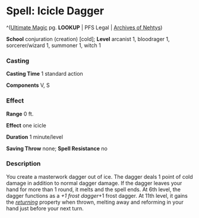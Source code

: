 # Spell: Icicle Dagger

^([Ultimate Magic][ss-icicle-dagger] pg. **LOOKUP** | PFS Legal | [Archives of Nehtys][sn-icicle-dagger])

**School** conjuration (creation) [cold]; **Level** arcanist 1, bloodrager 1, sorcerer/wizard 1, summoner 1, witch 1

### Casting

**Casting Time** 1 standard action  

**Components** V, S

### Effect

**Range** 0 ft.  

**Effect** one icicle  

**Duration** 1 minute/level  

**Saving Throw** none; **Spell Resistance** no

### Description

You create a masterwork dagger out of ice. The dagger deals 1 point of cold damage in addition to normal dagger damage. If the dagger leaves your hand for more than 1 round, it melts and the spell ends. At 6th level, the dagger functions as a _+1 frost dagger_+1 frost dagger. At 11th level, it gains the _[returning]_ property when thrown, melting away and reforming in your hand just before your next turn.

[ss-icicle-dagger]: http://paizo.com/pathfinderRPG/v57
[sn-icicle-dagger]: http://www.archivesofnethys.com/SpellDisplay.aspx?ItemName=Icicle%20Dagger
[returning]: http://www.archivesofnethys.com/SpellDisplay.aspx?ItemName=returning